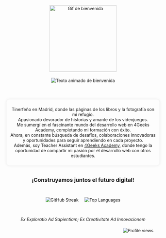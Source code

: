 <div align="center" style="margin-top: 20px;">
  <img src="https://media4.giphy.com/media/dbtDDSvWErdf2/giphy.gif" width="220" alt="Gif de bienvenida" />
</div>

<div align="center" style="margin: 20px 0;">
  <img src="https://readme-typing-svg.herokuapp.com?font=Open+Sans&weight=200&size=17&duration=4000&pause=1000&color=000000&background=58E0FF00&center=true&multiline=true&random=false&width=435&lines=Hola%2C+soy+Eduardo;Bienvenid@+a+mi+mundo+de+c%C3%B3digo" alt="Texto animado de bienvenida" />
</div>

</br>
</br>

<div align="center" style="max-width: 600px; margin: 0 auto; padding: 10px; border-radius: 10px; box-shadow: 0 0 10px rgba(0,0,0,0.1);">
  <p>
    Tinerfeño en Madrid, donde las páginas de los libros y la fotografía son mi refugio. <br />
    Apasionado devorador de historias y amante de los videojuegos. <br />
    Me sumergí en el fascinante mundo del desarrollo web en 4Geeks Academy, completando mi formación con éxito. <br />
    Ahora, en constante búsqueda de desafíos, colaboraciones innovadoras y oportunidades para seguir aprendiendo en cada proyecto. <br />
    Además, soy Teacher Assistant en <a href="https://github.com/4GeeksAcademy">4Geeks Academy</a>, donde tengo la oportunidad de compartir mi pasión por el desarrollo web con otros estudiantes.
  </p>
</div>

</br>

<div align="center" style="margin: 20px 0; font-size: 18px; font-weight: bold;">
  ¡Construyamos juntos el futuro digital!
</div>

</br>

<div align="center" style="display: flex; justify-content: center; align-items: center; flex-wrap: wrap;">
  <img src="https://streak-stats.demolab.com?user=EduardoHernandezGuzman&theme=transparent&hide_border=true&locale=es&date_format=j%20M%5B%20Y%5D&card_width=400" alt="GitHub Streak" style="margin: 10px;" />
  <img src="https://github-readme-stats.vercel.app/api/top-langs/?username=EduardoHernandezGuzman&exclude_repo=github-readme-stats,anuraghazra.github.io" alt="Top Languages" style="margin: 10px;" />
</div>

</br>

<div align="center" style="font-style: italic; margin-top: 20px;">
  Ex Exploratio Ad Sapientiam; Ex Creativitate Ad Innovacionem
</div>

<div align="right" style="padding-right: 20px; margin-top: 20px;">
  <img src="https://komarev.com/ghpvc/?username=EduardoHernandezGuzman&label=Profile%20views&color=0e75b6&style=flat" alt="Profile views" />
</div>
